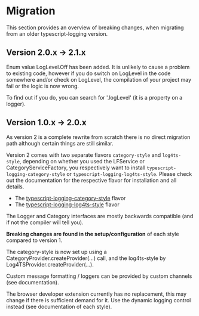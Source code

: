 # Migration

This section provides an overview of breaking changes, when migrating from an older typescript-logging version.

## Version 2.0.x -> 2.1.x

Enum value LogLevel.Off has been added. It is unlikely to cause a problem to existing code, however if you
do switch on LogLevel in the code somewhere and/or check on LogLevel, the compilation of your project may fail
or the logic is now wrong.

To find out if you do, you can search for '.logLevel' (it is a property on a logger).

## Version 1.0.x -> 2.0.x

As version 2 is a complete rewrite from scratch there is no direct migration path although certain things are still
similar.

Version 2 comes with two separate flavors `category-style` and `log4ts-style`, depending on whether you used the
LFService or CategoryServiceFactory, you respectively want to install `typescript-logging-category-style` or
`typescript-logging-log4ts-style`. Please check out the documentation for the respective flavor for installation and all
details.

* The [typescript-logging-category-style](../category-style/README.MD) flavor
* The [typescript-logging-log4ts-style](../log4ts-style/README.MD) flavor

The Logger and Category interfaces are mostly backwards compatible (and if not the compiler will tell you).

**Breaking changes are found in the setup/configuration** of each style compared to version 1.

The category-style is now set up using a CategoryProvider.createProvider(...) call, and the log4ts-style by
Log4TSProvider.createProvider(...).

Custom message formatting / loggers can be provided by custom channels (see documentation).

The browser developer extension currently has no replacement, this may change if there is sufficient demand for it. Use
the dynamic logging control instead (see documentation of each style).
